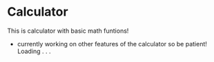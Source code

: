 # Calculator
This is calculator with basic math funtions! 
- currently working on other features of the calculator so be patient!
Loading . . .

